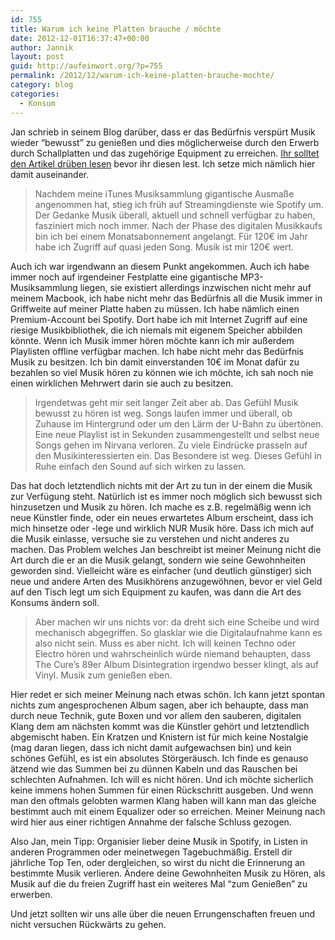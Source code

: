 ```yaml
---
id: 755
title: Warum ich keine Platten brauche / möchte
date: 2012-12-01T16:37:47+00:00
author: Jannik
layout: post
guid: http://aufeinwort.org/?p=755
permalink: /2012/12/warum-ich-keine-platten-brauche-mochte/
category: blog
categories:
  - Konsum
---
```

Jan schrieb in seinem Blog darüber, dass er das Bedürfnis verspürt Musik wieder &#8220;bewusst&#8221; zu genießen und dies möglicherweise durch den Erwerb durch Schallplatten und das zugehörige Equipment zu erreichen. [Ihr solltet den Artikel drüben lesen](http://www.skyfighter.net/2012/11/wieso-ich-uberlege-einen-schallplattenspieler-und-kunftig-vinyls-zu-kaufen/) bevor ihr diesen lest. Ich setze mich nämlich hier damit auseinander.

> Nachdem meine iTunes Musiksammlung gigantische Ausmaße angenommen hat, stieg ich früh auf Streamingdienste wie Spotify um. Der Gedanke Musik überall, aktuell und schnell verfügbar zu haben, fasziniert mich noch immer. Nach der Phase des digitalen Musikkaufs bin ich bei einem Monatsabonnement angelangt. Für 120€ im Jahr habe ich Zugriff auf quasi jeden Song. Musik ist mir 120€ wert.

Auch ich war irgendwann an diesem Punkt angekommen. Auch ich habe immer noch auf irgendeiner Festplatte eine gigantische MP3-Musiksammlung liegen, sie existiert allerdings inzwischen nicht mehr auf meinem Macbook, ich habe nicht mehr das Bedürfnis all die Musik immer in Griffweite auf meiner Platte haben zu müssen. Ich habe nämlich einen Premium-Account bei Spotify. Dort habe ich mit Internet Zugriff auf eine riesige Musikbibliothek, die ich niemals mit eigenem Speicher abbilden könnte. Wenn ich Musik immer hören möchte kann ich mir außerdem Playlisten offline verfügbar machen. Ich habe nicht mehr das Bedürfnis Musik zu besitzen. Ich bin damit einverstanden 10€ im Monat dafür zu bezahlen so viel Musik hören zu können wie ich möchte, ich sah noch nie einen wirklichen Mehrwert darin sie auch zu besitzen.

> Irgendetwas geht mir seit langer Zeit aber ab. Das Gefühl Musik bewusst zu hören ist weg. Songs laufen immer und überall, ob Zuhause im Hintergrund oder um den Lärm der U-Bahn zu übertönen. Eine neue Playlist ist in Sekunden zusammengestellt und selbst neue Songs gehen im Nirvana verloren. Zu viele Eindrücke prasseln auf den Musikinteressierten ein. Das Besondere ist weg. Dieses Gefühl in Ruhe einfach den Sound auf sich wirken zu lassen.

Das hat doch letztendlich nichts mit der Art zu tun in der einem die Musik zur Verfügung steht. Natürlich ist es immer noch möglich sich bewusst sich hinzusetzen und Musik zu hören. Ich mache es z.B. regelmäßig wenn ich neue Künstler finde, oder ein neues erwartetes Album erscheint, dass ich mich hinsetze oder -lege und wirklich NUR Musik höre. Dass ich mich auf die Musik einlasse, versuche sie zu verstehen und nicht anderes zu machen. Das Problem welches Jan beschreibt ist meiner Meinung nicht die Art durch die er an die Musik gelangt, sondern wie seine Gewohnheiten geworden sind. Vielleicht wäre es einfacher (und deutlich günstiger) sich neue und andere Arten des Musikhörens anzugewöhnen, bevor er viel Geld auf den Tisch legt um sich Equipment zu kaufen, was dann die Art des Konsums ändern soll.

> Aber machen wir uns nichts vor: da dreht sich eine Scheibe und wird mechanisch abgegriffen. So glasklar wie die Digitalaufnahme kann es also nicht sein. Muss es aber nicht. Ich will keinen Techno oder Electro hören und wahrscheinlich würde niemand behaupten, dass The Cure’s 89er Album Disintegration irgendwo besser klingt, als auf Vinyl. Musik zum genießen eben.

Hier redet er sich meiner Meinung nach etwas schön. Ich kann jetzt spontan nichts zum angesprochenen Album sagen, aber ich behaupte, dass man durch neue Technik, gute Boxen und vor allem den sauberen, digitalen Klang dem am nächsten kommt was die Künstler gehört und letztendlich abgemischt haben. Ein Kratzen und Knistern ist für mich keine Nostalgie (mag daran liegen, dass ich nicht damit aufgewachsen bin) und kein schönes Gefühl, es ist ein absolutes Störgeräusch. Ich finde es genauso ätzend wie das Summen bei zu dünnen Kabeln und das Rauschen bei schlechten Aufnahmen. Ich will es nicht hören. Und ich möchte sicherlich keine immens hohen Summen für einen Rückschritt ausgeben. Und wenn man den oftmals gelobten warmen Klang haben will kann man das gleiche bestimmt auch mit einem Equalizer oder so erreichen. Meiner Meinung nach wird hier aus einer richtigen Annahme der falsche Schluss gezogen.

Also Jan, mein Tipp: Organisier lieber deine Musik in Spotify, in Listen in anderen Programmen oder meinetwegen Tagebuchmäßig. Erstell dir jährliche Top Ten, oder dergleichen, so wirst du nicht die Erinnerung an bestimmte Musik verlieren. Ändere deine Gewohnheiten Musik zu Hören, als Musik auf die du freien Zugriff hast ein weiteres Mal &#8220;zum Genießen&#8221; zu erwerben.

Und jetzt sollten wir uns alle über die neuen Errungenschaften freuen und nicht versuchen Rückwärts zu gehen.